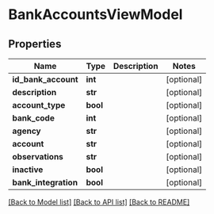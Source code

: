 # BankAccountsViewModel

## Properties
Name | Type | Description | Notes
------------ | ------------- | ------------- | -------------
**id_bank_account** | **int** |  | [optional] 
**description** | **str** |  | [optional] 
**account_type** | **bool** |  | [optional] 
**bank_code** | **int** |  | [optional] 
**agency** | **str** |  | [optional] 
**account** | **str** |  | [optional] 
**observations** | **str** |  | [optional] 
**inactive** | **bool** |  | [optional] 
**bank_integration** | **bool** |  | [optional] 

[[Back to Model list]](../README.md#documentation-for-models) [[Back to API list]](../README.md#documentation-for-api-endpoints) [[Back to README]](../README.md)


